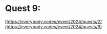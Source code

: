 # Quest 9: 

[https://everybody.codes/event/2024/quests/2](https://everybody.codes/event/2024/quests/9)
